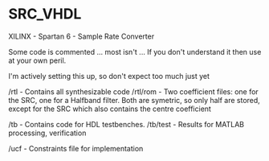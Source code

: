 # SRC_VHDL
XILINX - Spartan 6 - Sample Rate Converter

Some code is commented ... most isn't ... If you don't understand it then use at your own peril.

I'm actively setting this up, so don't expect too much just yet

/rtl - Contains all synthesizable code
/rtl/rom - Two coefficient files: one for the SRC, one for a Halfband filter. 
           Both are symetric, so only half are stored, except for the SRC which 
           also contains the centre coefficient
           
/tb - Contains code for HDL testbenches.
/tb/test - Results for MATLAB processing, verification

/ucf - Constraints file for implementation


